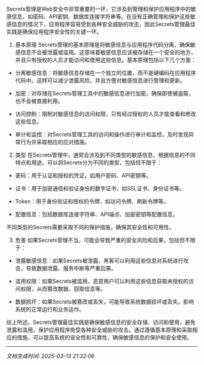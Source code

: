 Secrets管理是Web安全中非常重要的一环，它涉及到管理和保护应用程序中的敏感信息，如密码、API密钥、数据库连接字符串等。在没有正确管理和保护这些敏感信息的情况下，应用程序容易受到各种安全威胁的攻击，因此Secrets管理最佳实践是确保应用程序安全性的关键一环。

1. 基本原理
Secrets管理的基本原理是将敏感信息与应用程序代码分离，确保敏感信息不会被泄露或滥用。这意味着敏感信息应该被存储在一个安全的地方，并且只有授权的人员才能访问和使用这些信息。基本原理包括以下几个方面：

- 分离敏感信息：将敏感信息存储在一个独立的位置，而不是硬编码在应用程序代码中。这样可以减少泄露风险，并且方便对敏感信息进行管理和更新。

- 加密：对存储在Secrets管理工具中的敏感信息进行加密，确保即使被盗取，也不会被直接利用。

- 访问控制：限制对敏感信息的访问权限，只有经过授权的人员才能查看和修改这些信息。

- 审计和监控：对Secrets管理工具的访问和操作进行审计和监控，及时发现异常行为并采取相应的应对措施。

2. 类型
在Secrets管理中，通常会涉及到不同类型的敏感信息，根据信息的不同特点和用途，可以将Secrets分为不同的类型，包括但不限于：

- 密码：用于认证和授权的凭证，如用户密码、API密钥等。

- 证书：用于加密通信和验证身份的数字证书，如SSL证书、身份证书等。

- Token：用于身份验证和授权的令牌，如访问令牌、刷新令牌等。

- 配置信息：包括数据库连接字符串、API端点、加密密钥等配置信息。

不同类型的Secrets需要采取不同的保护措施，确保其安全性和可用性。

3. 危害
如果Secrets管理不当，可能会导致严重的安全风险和后果，包括但不限于：

- 泄露敏感信息：如果Secrets被泄露，黑客可以利用这些信息对系统进行攻击，导致数据泄露、服务中断等严重后果。

- 滥用权限：如果Secrets被滥用，恶意用户可以利用这些信息获取未授权的访问权限，从而篡改数据、窃取信息等。

- 数据损坏：如果Secrets被篡改或丢失，可能导致系统数据损坏或丢失，影响系统的正常运行和业务运作。

综上所述，Secrets管理最佳实践是确保敏感信息的安全存储、访问和使用，避免泄露和滥用，保护应用程序免受各种安全威胁的攻击。通过遵循基本原理和采取相应的措施，可以提高系统的安全性和可靠性，确保敏感信息的保护和安全使用。

---

*文档生成时间: 2025-03-13 21:32:06*
